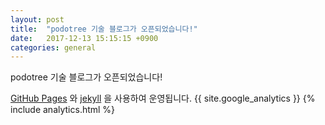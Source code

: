 ```yaml
---
layout: post
title:  "podotree 기술 블로그가 오픈되었습니다!"
date:   2017-12-13 15:15:15 +0900
categories: general
---
```

podotree 기술 블로그가 오픈되었습니다!

[GitHub Pages][github-pages] 와 [jekyll][jekyll] 을 사용하여 운영됩니다.
{{ site.google_analytics }}
{% include analytics.html %}

[github-pages]: https://pages.github.com/
[jekyll]:   https://jekyllrb.com/
